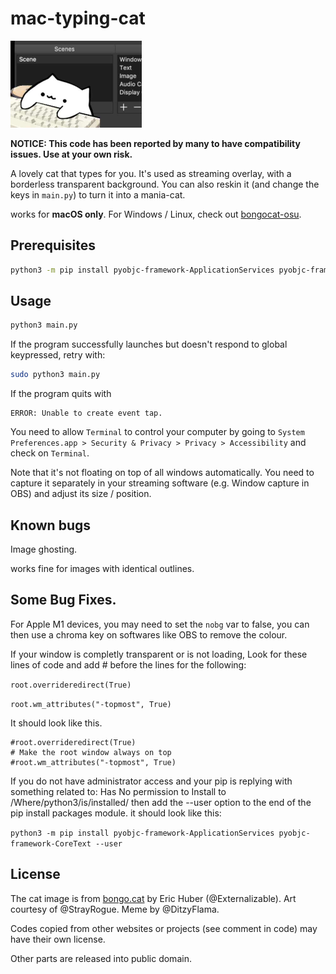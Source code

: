 # mac-typing-cat

<img src="example.jpg" alt="use example" style="zoom: 50%;" />

**NOTICE: This code has been reported by many to have compatibility issues. Use at your own risk.**

A lovely cat that types for you. It's used as streaming overlay, with a borderless transparent background. You can also reskin it (and change the keys in `main.py`) to turn it into a mania-cat.

works for **macOS only**. For Windows / Linux, check out [bongocat-osu](https://github.com/kuroni/bongocat-osu).

## Prerequisites

```bash
python3 -m pip install pyobjc-framework-ApplicationServices pyobjc-framework-CoreText
```

## Usage

```bash
python3 main.py
```

If the program successfully launches but doesn't respond to global keypressed, retry with:

```bash
sudo python3 main.py
```

If the program quits with

```plain
ERROR: Unable to create event tap.
```

You need to allow `Terminal` to control your computer by going to `System Preferences.app > Security & Privacy > Privacy > Accessibility` and check on `Terminal`.

Note that it's not floating on top of all windows automatically. You need to capture it separately in your streaming software (e.g. Window capture in OBS) and adjust its size / position.

## Known bugs

Image ghosting.

works fine for images with identical outlines.

## Some Bug Fixes.

For Apple M1 devices, you may need to set the `nobg` var to false, you can then use a chroma key on softwares like OBS to remove the colour. 

If your window is completly transparent or is not loading, Look for these lines of code and add # before the lines for the following:

`root.overrideredirect(True)`

`root.wm_attributes("-topmost", True)`

It should look like this.

```# Hide the root window drag bar and close button
#root.overrideredirect(True)
# Make the root window always on top
#root.wm_attributes("-topmost", True)
```

If you do not have administrator access and your pip is replying with something related to: 
Has No permission to Install to /Where/python3/is/installed/ then add the --user option to the end of the pip install packages module.
it should look like this:

```python3 -m pip install pyobjc-framework-ApplicationServices pyobjc-framework-CoreText --user```

## License

The cat image is from [bongo.cat](https://bongo.cat/) by Eric Huber (@Externalizable). Art courtesy of @StrayRogue. Meme by @DitzyFlama.

Codes copied from other websites or projects (see comment in code) may have their own license.

Other parts are released into public domain.
